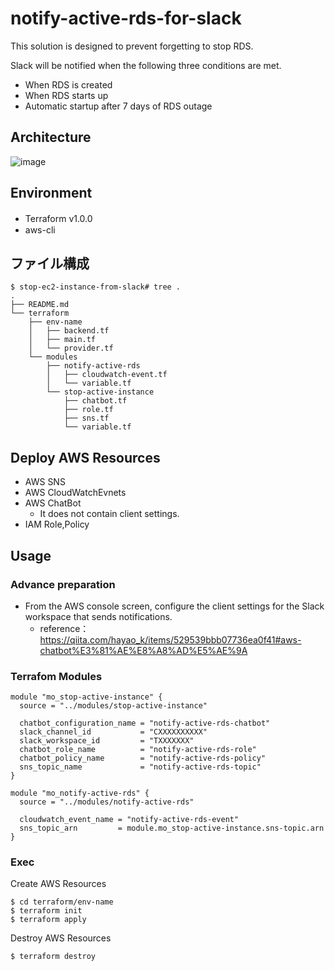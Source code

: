 # notify-active-rds-for-slack
This solution is designed to prevent forgetting to stop RDS.

Slack will be notified when the following three conditions are met.

- When RDS is created
- When RDS starts up
- Automatic startup after 7 days of RDS outage

## Architecture
![image](https://user-images.githubusercontent.com/52056195/228822795-5555303b-0c94-4a67-9595-1661b918a4ba.png)

## Environment
- Terraform v1.0.0　
- aws-cli

## ファイル構成
```
$ stop-ec2-instance-from-slack# tree .
.
├── README.md
└── terraform
    ├── env-name
    │   ├── backend.tf
    │   ├── main.tf
    │   └── provider.tf
    └── modules
        ├── notify-active-rds
        │   ├── cloudwatch-event.tf
        │   └── variable.tf
        └── stop-active-instance
            ├── chatbot.tf
            ├── role.tf
            ├── sns.tf
            └── variable.tf
```

## Deploy AWS Resources
- AWS SNS
- AWS CloudWatchEvnets
- AWS ChatBot
  - It does not contain client settings.
- IAM Role,Policy

## Usage
### Advance preparation
- From the AWS console screen, configure the client settings for the Slack workspace that sends notifications.
  - reference：https://qiita.com/hayao_k/items/529539bbb07736ea0f41#aws-chatbot%E3%81%AE%E8%A8%AD%E5%AE%9A

### Terrafom Modules

```
module "mo_stop-active-instance" {
  source = "../modules/stop-active-instance"

  chatbot_configuration_name = "notify-active-rds-chatbot"
  slack_channel_id           = "CXXXXXXXXXX"
  slack_workspace_id         = "TXXXXXXX"
  chatbot_role_name          = "notify-active-rds-role"
  chatbot_policy_name        = "notify-active-rds-policy"
  sns_topic_name             = "notify-active-rds-topic"
}
```

```
module "mo_notify-active-rds" {
  source = "../modules/notify-active-rds"

  cloudwatch_event_name = "notify-active-rds-event"
  sns_topic_arn         = module.mo_stop-active-instance.sns-topic.arn
}
```

### Exec
Create AWS Resources
```
$ cd terraform/env-name
$ terraform init
$ terraform apply
```
Destroy AWS Resources
```
$ terraform destroy
```
